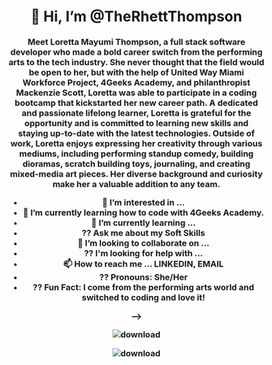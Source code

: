 <h1 align="center">👋 Hi, I’m @TheRhettThompson </h1>
<h3 align="center">

<p>Meet Loretta Mayumi Thompson, a full stack software developer who made a bold career switch from the performing arts to the tech industry. She never thought that the field would be open to her, but with the help of United Way Miami Workforce Project, 4Geeks Academy, and philanthropist Mackenzie Scott, Loretta was able to participate in a coding bootcamp that kickstarted her new career path. A dedicated and passionate lifelong learner, Loretta is grateful for the opportunity and is committed to learning new skills and staying up-to-date with the latest technologies. Outside of work, Loretta enjoys expressing her creativity through various mediums, including performing standup comedy, building dioramas, scratch building toys, journaling, and creating mixed-media art pieces. Her diverse background and curiosity make her a valuable addition to any team. </p>
 
 - 👀 I’m interested in ... 
- 🌱 I’m currently learning how to code with 4Geeks Academy.
- 🌱 I’m currently learning ...
- ?? Ask me about my Soft Skills
- 💞️ I’m looking to collaborate on ...
- ?? I'm looking for help with ...
- 📫 How to reach me ... LINKEDIN, EMAIL
- ?? Pronouns: She/Her
- ?? Fun Fact: I come from the performing arts world and switched to coding and love it!
<!--  
 <ahref="https://www.linkedin.com/in/loretta-mayumi-thompson-293773256/" target="blank><img align="center" src
 
<div style="position: relative; width: 100%; height: 0; padding-top: 25.0000%;
 padding-bottom: 0; box-shadow: 0 2px 8px 0 rgba(63,69,81,0.16); margin-top: 1.6em; margin-bottom: 0.9em; overflow: hidden;
 border-radius: 8px; will-change: transform;">
  <iframe loading="lazy" style="position: absolute; width: 100%; height: 100%; top: 0; left: 0; border: none; padding: 0;margin: 0;"
    src="https:&#x2F;&#x2F;www.canva.com&#x2F;design&#x2F;DAFb-fkqVEw&#x2F;watch?embed" allowfullscreen="allowfullscreen" allow="fullscreen">
  </iframe>
</div>
<a href="https:&#x2F;&#x2F;www.canva.com&#x2F;design&#x2F;DAFb-fkqVEw&#x2F;watch?utm_content=DAFb-fkqVEw&amp;utm_campaign=designshare&amp;utm_medium=embeds&amp;utm_source=link" target="_blank" rel="noopener">Loretta Mayumi Thompson - GitHub 03.01.23</a> by ElleVeeLane -->
 -->




<!---
TheRhettThompson/TheRhettThompson is a ✨ special ✨ repository because its `README.md` (this file) appears on your GitHub profile.
You can click the Preview link to take a look at your changes.
--->

<!--THIS IS THE SITTING IMAGE LEGS CROSSED https://blush.design/api/download?shareUri=58-xtCn8H7VTT6ih&c=Skin_0%7Eae5d29&w=800&h=800&fm=png  -->

<!--THIS IS THE SITTING IMAGE SITTING ON FLOOR https://blush.design/api/download?shareUri=AszM7ljBT-K_m2Hr&c=Skin_0%7Eae5d29&w=800&h=800&fm=png  -->

<!--THIS IS THE STANDING IMAGE https://blush.design/api/download?shareUri=jxQO6UmubBH19Jdo&c=Skin_0%7Ed08b5b&w=800&h=800&fm=png  -->
![download](https://user-images.githubusercontent.com/112714412/221374692-391e6c21-8a9f-4efa-96f3-2237b7e217dd.png)

<!--ME CODING WHEN THE CODE IS DYNAMITE WORKING AS IT SUPPOSED TO! CEZAR BERJE SITTING  https://blush.design/api/download?shareUri=nG--IoCR8z8O3lws&c=Hair_0%7E150656_Rainbow_0%7E008bf7_Skin_0%7Ed46b55&bg=bd3b68&w=800&h=800&fm=png  -->

<!-- THE FACE I HAVE WHEN THE CODE IS SUPPOSED TO WORK, THEN DOESN'T https://blush.design/api/download?shareUri=AszM7ljBT-K_m2Hr&c=Skin_0%7Eae5d29&w=800&h=800&fm=png  -->

![download](https://user-images.githubusercontent.com/112714412/221374752-45568383-451a-45b1-ab2e-33569c29fe45.jpg)
